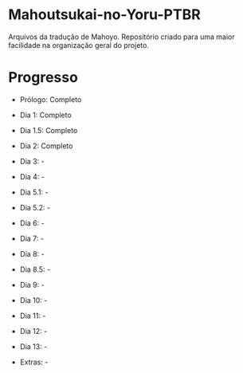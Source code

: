 # Mahoutsukai-no-Yoru-PTBR

Arquivos da tradução de Mahoyo. Repositório criado para uma maior facilidade na organização geral do projeto. 

# Progresso

- Prólogo: Completo
- Dia 1: Completo
- Dia 1.5: Completo
- Dia 2: Completo
- Dia 3: - 
- Dia 4: -
- Dia 5.1: -
- Dia 5.2: -
- Dia 6: -
- Dia 7: -
- Dia 8: -
- Dia 8.5: -
- Dia 9: -
- Dia 10: -
- Dia 11: -
- Dia 12: -
- Dia 13: -

- Extras: -
